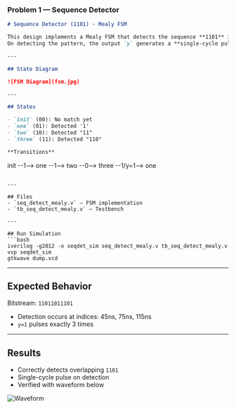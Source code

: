 ### Problem 1 — Sequence Detector

```markdown
# Sequence Detector (1101) - Mealy FSM

This design implements a Mealy FSM that detects the sequence **1101** in a serial input stream with overlap handling.  
On detecting the pattern, the output `y` generates a **single-cycle pulse**.

---

## State Diagram

![FSM Diagram](fsm.jpg)

---

## States

- `init` (00): No match yet
- `one` (01): Detected '1'
- `two` (10): Detected "11"
- `three` (11): Detected "110"

**Transitions**
```

init --1--> one --1--> two --0--> three --1/y=1--> one

````

---

## Files
- `seq_detect_mealy.v` – FSM implementation
- `tb_seq_detect_mealy.v` – Testbench

---

## Run Simulation
```bash
iverilog -g2012 -o seqdet_sim seq_detect_mealy.v tb_seq_detect_mealy.v
vvp seqdet_sim
gtkwave dump.vcd
````

---

## Expected Behavior

Bitstream: `11011011101`

- Detection occurs at indices: 45ns, 75ns, 115ns
- `y=1` pulses exactly 3 times

---

## Results

- Correctly detects overlapping `1101`
- Single-cycle pulse on detection
- Verified with waveform below

![Waveform](waves/waves.jpg)
